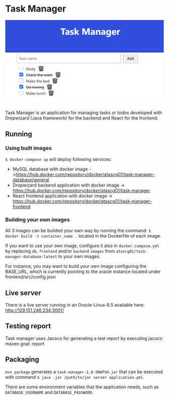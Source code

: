 # Task Manager

![img.png](resources/taskManager.png)

Task Manager is an application for managing tasks or todos developed with Dropwizard (Java framework) for the backend
and React for the frontend.

## Running

### Using built images

`$ docker-compose up` will deploy following services:
- MySQL database with docker image ->https://hub.docker.com/repository/docker/atascg01/task-manager-database/general
- Dropwizard backend application with docker image -> https://hub.docker.com/repository/docker/atascg01/task-manager
- React frontend application with docker image -> https://hub.docker.com/repository/docker/atascg01/task-manager-frontend

### Building your own images

All 3 images can be builded your own way by running the command:
`$ docker build -t container_name .`
located in the Dockerfile of each image.

If you want to use your own image, configure it also in `docker.compose.yml` by replacing `db`, `frontend` and/or `backend`
`images` from `atascg01/task-manager-database:latest` to your own images.

For instance, you may want to build your own image configuring the BASE_URL, which is currently pointing to the oracle instance
located under frontend/src/config.json

## Live server
There is a live server running in an Oracle-Linux-8.5 available here:
http://129.151.246.234:3001/

## Testing report

Task manager uses Jacoco for generating a test report by executing jacoco maven goal: report

## Packaging

`mvn package` generates a `task-manager-1.0-SNAPSH.jar` that can be executed with
command `$ java -jar /path/to/jar server application.yml`.

There are some environment variables that the application needs, such as `DATABASE_USERNAME` and `DATABASE_PASSWORD`.

